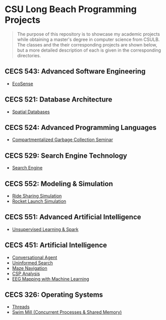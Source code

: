 # CSU Long Beach Programming Projects
> The purpose of this repository is to showcase my academic projects while obtaining a master's degree in computer science from CSULB. The classes and the their corresponding projects are shown below, but a more detailed description of each is given in the corresponding directories.

## CECS 543: Advanced Software Engineering
* [EcoSense](https://github.com/Vardominator/ecosense)

## CECS 521: Database Architecture
* [Spatial Databases]()

## CECS 524: Advanced Programming Languages
* [Compartmentalized Garbage Collection Seminar](CECS524_AdvProgrammingLanguages/Seminar)

## CECS 529: Search Engine Technology
* [Search Engine](https://github.com/Vardominator/search-engine)

## CECS 552: Modeling & Simulation
* [Ride Sharing Simulation](https://github.com/Vardominator/ride-sharing-simulation)
* [Rocket Launch Simulation](https://github.com/Vardominator/rocket-launch-simulation)

## CECS 551: Advanced Artificial Intelligence
* [Unsupervised Learning & Spark](CECS551_AdvancedAI/FinalProject/ProjectWriteUp.pdf)

## CECS 451: Artificial Intelligence
* [Conversational Agent](CECS451_ArtificialIntelligence/Project1_ConversationalAgent/)
* [Uninformed Search](CECS451_ArtificialIntelligence/Project2_UninformedSearch/)
* [Maze Navigation](CECS451_ArtificialIntelligence/Project3_MazeNavigation/)
* [CSP Analysis](CECS451_ArtificialIntelligence/Project4_CSPAnalysis/)
* [EEG Mapping with Machine Learning](https://github.com/Vardominator/BCI-EEGMapping)

## CECS 326: Operating Systems
* [Threads](CECS326_OperatingSystems/Project1_Threads/)
* [Swim Mill (Concurrent Processes & Shared Memory)](CECS326_OperatingSystems/Project2_SwimMill/)
